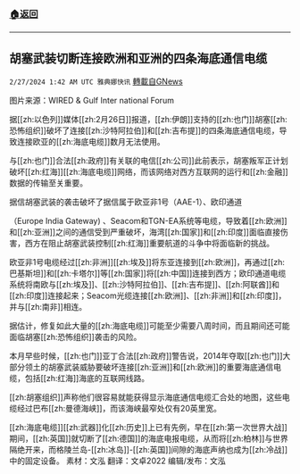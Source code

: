 ###  [:house:返回](README.md)
---


## 胡塞武装切断连接欧洲和亚洲的四条海底通信电缆
`2/27/2024 1:42 AM UTC 雅典娜快讯` [轉載自GNews](https://gnews.org/articles/2343797)

 图片来源：WIRED & Gulf Inter national Forum

据[[zh:以色列]]媒体[[zh:2月26日]]报道，[[zh:伊朗]]支持的[[zh:也门]]胡塞[[zh:恐怖组织]]破坏了连接[[zh:沙特阿拉伯]]和[[zh:吉布提]]的四条海底通信电缆，导致连接欧亚的[[zh:海底电缆]]数月无法使用。

与[[zh:也门]]合法[[zh:政府]]有关联的电信[[zh:公司]]此前表示，胡塞叛军正计划破坏[[zh:红海]][[zh:海底电缆]]网络，而该网络对西方互联网的运行和[[zh:金融]]数据的传输至关重要。

据信胡塞武装的袭击破坏了据信属于欧亚非1号（AAE-1）、欧印通道

（Europe India Gateway) 、Seacom和TGN-EA系统等电缆，导致着[[zh:欧洲]]和[[zh:亚洲]]之间的通信受到严重破坏，海湾[[zh:国家]]和[[zh:印度]]面临直接伤害，西方在阻止胡塞武装控制[[zh:红海]]重要航道的斗争中将面临新的挑战。

欧亚非1号电缆经过[[zh:非洲]][[zh:埃及]]将东亚连接到[[zh:欧洲]]，再通过[[zh:巴基斯坦]]和[[zh:卡塔尔]]等[[zh:国家]]将[[zh:中国]]连接到西方；欧印通道电缆系统将南欧与[[zh:埃及]]、[[zh:沙特阿拉伯]]、[[zh:吉布提]]、[[zh:阿联酋]]和[[zh:印度]]连接起来；Seacom光缆连接[[zh:欧洲]]、[[zh:非洲]]和[[zh:印度]]，并与[[zh:南非]]相连。

据估计，修复如此大量的[[zh:海底电缆]]可能至少需要八周时间，而且期间还可能面临胡塞[[zh:恐怖组织]]袭击的风险。

本月早些时候，[[zh:也门]]亚丁合法[[zh:政府]]警告说，2014年夺取[[zh:也门]]大部分领土的胡塞武装威胁要破坏连接[[zh:亚洲]]和[[zh:欧洲]]的重要海底通信电缆，包括[[zh:红海]]海底的互联网线路。

[[zh:胡塞组织]]声称他们很容易就能获得显示海底通信电缆汇合处的地图，这些电缆经过巴布[[zh:曼德海峡]]，而该海峡最窄处仅有20英里宽。

[[zh:海底电缆]][[zh:武器]]化[[zh:历史]]上已有先例，早在[[zh:第一次世界大战]]期间，[[zh:英国]]就切断了[[zh:德国]]的海底电报电缆，从而将[[zh:柏林]]与世界隔绝开来，而格陵兰岛-[[zh:冰岛]]-[[zh:英国]]间隙的海底声纳也成为[[zh:冷战]]中的固定设备。
素材：文泓  翻译：文卓2022  编辑/发布：文泓
 
